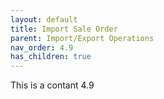 ```yaml
---
layout: default
title: Import Sale Order
parent: Import/Export Operations
nav_order: 4.9
has_children: true
---
```



This is a contant 4.9
